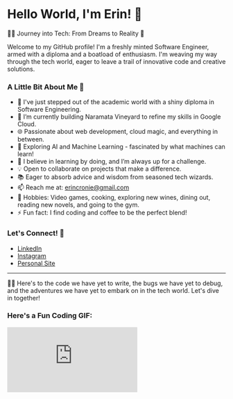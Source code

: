 # Hello World, I'm Erin! 🌟

👩‍💻 Journey into Tech: From Dreams to Reality 🚀

Welcome to my GitHub profile! I'm a freshly minted Software Engineer, armed with a diploma and a boatload of enthusiasm. I'm weaving my way through the tech world, eager to leave a trail of innovative code and creative solutions.

### A Little Bit About Me 🌈

- 🌟 I've just stepped out of the academic world with a shiny diploma in Software Engineering.
- 🚀 I’m currently building Naramata Vineyard to refine my skills in Google Cloud.
- 🌐 Passionate about web development, cloud magic, and everything in between.
- 🤖 Exploring AI and Machine Learning - fascinated by what machines can learn!
- 🧠 I believe in learning by doing, and I’m always up for a challenge.
- 💡 Open to collaborate on projects that make a difference.
- 📚 Eager to absorb advice and wisdom from seasoned tech wizards.
- 📫 Reach me at: erincronie@gmail.com
- 🎨 Hobbies: Video games, cooking, exploring new wines, dining out, reading new novels, and going to the gym.
- ⚡ Fun fact: I find coding and coffee to be the perfect blend!

### Let's Connect! 🤝

- [LinkedIn](https://www.linkedin.com/in/erin-cronie/)
- [Instagram](https://www.instagram.com/cloud9calm/)
- [Personal Site](https://erincronie.me/)

---

👩‍💻 Here's to the code we have yet to write, the bugs we have yet to debug, and the adventures we have yet to embark on in the tech world. Let's dive in together!

### Here's a Fun Coding GIF:

![Coding GIF](https://gifdb.com/gif/cartoon-character-louise-belcher-coding-is-fun-ctmkcciuc1gyxos2.html?embed=true)


